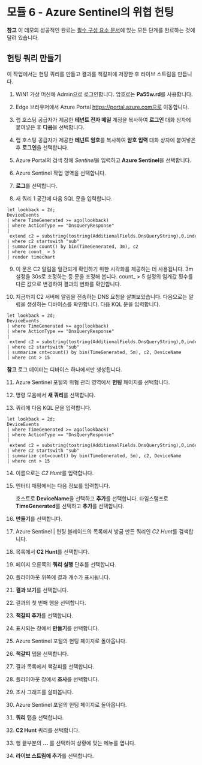 ﻿# 모듈 6 - Azure Sentinel의 위협 헌팅

**참고** 이 데모의 성공적인 완료는 [필수 구성 요소 문서](00-prerequisites.md)에 있는 모든 단계를 완료하는 것에 달려 있습니다. 

## 헌팅 쿼리 만들기

이 작업에서는 헌팅 쿼리를 만들고 결과를 책갈피에 저장한 후 라이브 스트림을 만듭니다.

1. WIN1 가상 머신에 Admin으로 로그인합니다. 암호로는 **Pa55w.rd**를 사용합니다.  

2. Edge 브라우저에서 Azure Portal https://portal.azure.com으로 이동합니다.

3. 랩 호스팅 공급자가 제공한 **테넌트 전자 메일** 계정을 복사하여 **로그인** 대화 상자에 붙여넣은 후 **다음**을 선택합니다.

4. 랩 호스팅 공급자가 제공한 **테넌트 암호**를 복사하여 **암호 입력** 대화 상자에 붙여넣은 후 **로그인**을 선택합니다.

5. Azure Portal의 검색 창에 *Sentinel*을 입력하고 **Azure Sentinel**을 선택합니다.

6. Azure Sentinel 작업 영역을 선택합니다.

7. **로그**를 선택합니다. 

8. 새 쿼리 1 공간에 다음 SQL 문을 입력합니다.

```KQL
let lookback = 2d;
DeviceEvents
| where TimeGenerated >= ago(lookback) 
| where ActionType == "DnsQueryResponse"
| extend c2 = substring(tostring(AdditionalFields.DnsQueryString),0,indexof(tostring(AdditionalFields.DnsQueryString),"."))
| where c2 startswith "sub"
| summarize count() by bin(TimeGenerated, 3m), c2
| where count_ > 5
| render timechart 
```

9. 이 문은 C2 알림을 일관되게 확인하기 위한 시각화를 제공하는 데 사용됩니다.  3m 설정을 30s로 조정하는 등 문을 조정해 봅니다.  count_ > 5 설정의 임계값 횟수를 다른 값으로 변경하여 결과의 변화를 확인합니다.

10. 지금까지 C2 서버에 알림을 전송하는 DNS 요청을 살펴보았습니다.  다음으로는 알림을 생성하는 디바이스를 확인합니다.  다음 KQL 문을 입력합니다.

```KQL
let lookback = 2d;
DeviceEvents
| where TimeGenerated >= ago(lookback) 
| where ActionType == "DnsQueryResponse"
| extend c2 = substring(tostring(AdditionalFields.DnsQueryString),0,indexof(tostring(AdditionalFields.DnsQueryString),"."))
| where c2 startswith "sub"
| summarize cnt=count() by bin(TimeGenerated, 5m), c2, DeviceName
| where cnt > 15
```

**참고** 로그 데이터는 디바이스 하나에서만 생성됩니다.

11. Azure Sentinel 포털의 위협 관리 영역에서 **헌팅** 페이지를 선택합니다.

12. 명령 모음에서 **새 쿼리**를 선택합니다.

13. 쿼리에 다음 KQL 문을 입력합니다.

```KQL
let lookback = 2d;
DeviceEvents
| where TimeGenerated >= ago(lookback) 
| where ActionType == "DnsQueryResponse"
| extend c2 = substring(tostring(AdditionalFields.DnsQueryString),0,indexof(tostring(AdditionalFields.DnsQueryString),"."))
| where c2 startswith "sub"
| summarize cnt=count() by bin(TimeGenerated, 5m), c2, DeviceName
| where cnt > 15
```

14. 이름으로는 *C2 Hunt*를 입력합니다.

15. 엔터티 매핑에서는 다음 정보를 입력합니다.

    호스트로 **DeviceName**을 선택하고 **추가**를 선택합니다.
    타임스탬프로 **TimeGenerated**를 선택하고 **추가**를 선택합니다.

16. **만들기**를 선택합니다.

17. Azure Sentinel | 헌팅 블레이드의 목록에서 방금 만든 쿼리인 *C2 Hunt*를 검색합니다.

18. 목록에서 **C2 Hunt**를 선택합니다.

19.  페이지 오른쪽의 **쿼리 실행** 단추를 선택합니다.

20. 플라이아웃 위쪽에 결과 개수가 표시됩니다.

21. **결과 보기**를 선택합니다.

22. 결과의 첫 번째 행을 선택합니다. 

23. **책갈피 추가**를 선택합니다.

24. 표시되는 창에서 **만들기**를 선택합니다.

25. Azure Sentinel 포털의 헌팅 페이지로 돌아옵니다.

26. **책갈피** 탭을 선택합니다.

27. 결과 목록에서 책갈피를 선택합니다.

28. 플라이아웃 창에서 **조사**를 선택합니다.

29. 조사 그래프를 살펴봅니다.

30. Azure Sentinel 포털의 헌팅 페이지로 돌아옵니다.

31. **쿼리** 탭을 선택합니다.

32. **C2 Hunt** 쿼리를 선택합니다.

33. 행 끝부분의 **...** 를 선택하여 상황에 맞는 메뉴를 엽니다.

34. **라이브 스트림에 추가**를 선택합니다.